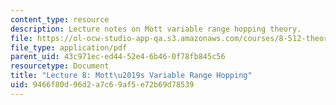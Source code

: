 ```yaml
---
content_type: resource
description: Lecture notes on Mott variable range hopping theory.
file: https://ol-ocw-studio-app-qa.s3.amazonaws.com/courses/8-512-theory-of-solids-ii-spring-2009/9466f80d96d2a7c69af5e72b69d78539_MIT8_512s09_lec08.pdf
file_type: application/pdf
parent_uid: 43c971ec-ed44-52e4-6b46-0f78fb845c56
resourcetype: Document
title: "Lecture 8: Mott\u2019s Variable Range Hopping"
uid: 9466f80d-96d2-a7c6-9af5-e72b69d78539
---
```

